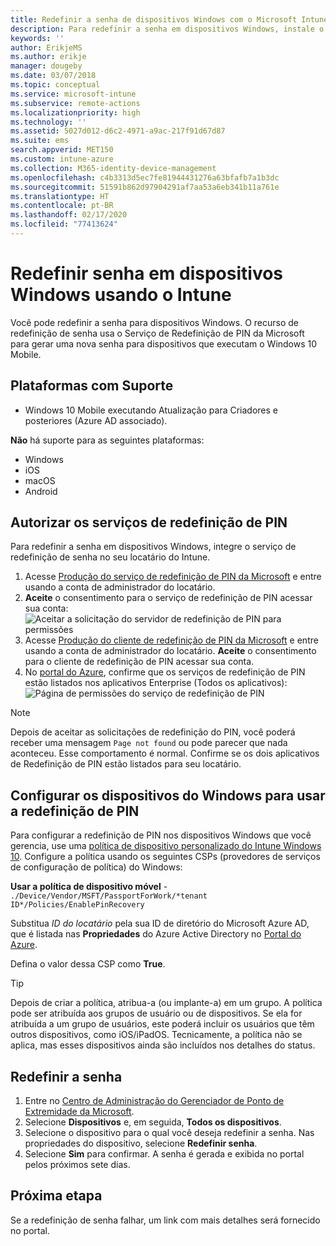 ```yaml
---
title: Redefinir a senha de dispositivos Windows com o Microsoft Intune – Azure | Microsoft Docs
description: Para redefinir a senha em dispositivos Windows, instale o Serviço de Redefinição de Pin da Microsoft e o Cliente de Redefinição de Pin da Microsoft, crie uma política de dispositivo usando sua ID de diretório do Azure Active Directory e, em seguida, redefina a senha no Portal do Azure usando o Microsoft Intune.
keywords: ''
author: ErikjeMS
ms.author: erikje
manager: dougeby
ms.date: 03/07/2018
ms.topic: conceptual
ms.service: microsoft-intune
ms.subservice: remote-actions
ms.localizationpriority: high
ms.technology: ''
ms.assetid: 5027d012-d6c2-4971-a9ac-217f91d67d87
ms.suite: ems
search.appverid: MET150
ms.custom: intune-azure
ms.collection: M365-identity-device-management
ms.openlocfilehash: c4b3313d5ec7fe81944431276a63bfafb7a1b3dc
ms.sourcegitcommit: 51591b862d97904291af7aa53a6eb341b11a761e
ms.translationtype: HT
ms.contentlocale: pt-BR
ms.lasthandoff: 02/17/2020
ms.locfileid: "77413624"
---
```

# <a name="reset-the-passcode-on-windows-devices-using-intune"></a>Redefinir senha em dispositivos Windows usando o Intune

Você pode redefinir a senha para dispositivos Windows. O recurso de redefinição de senha usa o Serviço de Redefinição de PIN da Microsoft para gerar uma nova senha para dispositivos que executam o Windows 10 Mobile. 

## <a name="supported-platforms"></a>Plataformas com Suporte

- Windows 10 Mobile executando Atualização para Criadores e posteriores (Azure AD associado).

**Não** há suporte para as seguintes plataformas:
- Windows
- iOS
- macOS
- Android

## <a name="authorize-the-pin-reset-services"></a>Autorizar os serviços de redefinição de PIN

Para redefinir a senha em dispositivos Windows, integre o serviço de redefinição de senha no seu locatário do Intune.

1. Acesse [Produção do serviço de redefinição de PIN da Microsoft](https://login.windows.net/common/oauth2/authorize?response_type=code&client_id=b8456c59-1230-44c7-a4a2-99b085333e84&resource=https%3A%2F%2Fgraph.windows.net&redirect_uri=https%3A%2F%2Fcred.microsoft.com&state=e9191523-6c2f-4f1d-a4f9-c36f26f89df0&prompt=admin_consent) e entre usando a conta de administrador do locatário.
2. **Aceite** o consentimento para o serviço de redefinição de PIN acessar sua conta: ![Aceitar a solicitação do servidor de redefinição de PIN para permissões](./media/device-windows-pin-reset/pin-reset-service-home-screen.png)
3. Acesse [Produção do cliente de redefinição de PIN da Microsoft](https://login.windows.net/common/oauth2/authorize?response_type=code&client_id=9115dd05-fad5-4f9c-acc7-305d08b1b04e&resource=https%3A%2F%2Fcred.microsoft.com%2F&redirect_uri=ms-appx-web%3A%2F%2FMicrosoft.AAD.BrokerPlugin%2F9115dd05-fad5-4f9c-acc7-305d08b1b04e&state=6765f8c5-f4a7-4029-b667-46a6776ad611&prompt=admin_consent) e entre usando a conta de administrador do locatário. **Aceite** o consentimento para o cliente de redefinição de PIN acessar sua conta.
4. No [portal do Azure](https://portal.azure.com), confirme que os serviços de redefinição de PIN estão listados nos aplicativos Enterprise (Todos os aplicativos): ![Página de permissões do serviço de redefinição de PIN](./media/device-windows-pin-reset/pin-reset-service-application.png)

> [!NOTE]
> Depois de aceitar as solicitações de redefinição do PIN, você poderá receber uma mensagem `Page not found` ou pode parecer que nada aconteceu. Esse comportamento é normal. Confirme se os dois aplicativos de Redefinição de PIN estão listados para seu locatário.

## <a name="configure-windows-devices-to-use-pin-reset"></a>Configurar os dispositivos do Windows para usar a redefinição de PIN

Para configurar a redefinição de PIN nos dispositivos Windows que você gerencia, use uma [política de dispositivo personalizado do Intune Windows 10](../configuration/custom-settings-windows-10.md). Configure a política usando os seguintes CSPs (provedores de serviços de configuração de política) do Windows:

**Usar a política de dispositivo móvel** - `./Device/Vendor/MSFT/PassportForWork/*tenant ID*/Policies/EnablePinRecovery`

Substitua *ID do locatário* pela sua ID de diretório do Microsoft Azure AD, que é listada nas **Propriedades** do Azure Active Directory no [Portal do Azure](https://portal.azure.com).

Defina o valor dessa CSP como **True**.

> [!TIP]
> Depois de criar a política, atribua-a (ou implante-a) em um grupo. A política pode ser atribuída aos grupos de usuário ou de dispositivos. Se ela for atribuída a um grupo de usuários, este poderá incluir os usuários que têm outros dispositivos, como iOS/iPadOS. Tecnicamente, a política não se aplica, mas esses dispositivos ainda são incluídos nos detalhes do status.

## <a name="reset-the-passcode"></a>Redefinir a senha

1. Entre no [Centro de Administração do Gerenciador de Ponto de Extremidade da Microsoft](https://go.microsoft.com/fwlink/?linkid=2109431). 
2. Selecione **Dispositivos** e, em seguida, **Todos os dispositivos**.
3. Selecione o dispositivo para o qual você deseja redefinir a senha. Nas propriedades do dispositivo, selecione **Redefinir senha**.
4. Selecione **Sim** para confirmar. A senha é gerada e exibida no portal pelos próximos sete dias.

## <a name="next-step"></a>Próxima etapa

Se a redefinição de senha falhar, um link com mais detalhes será fornecido no portal.
